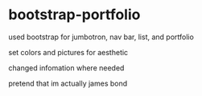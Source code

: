# bootstrap-portfolio

used bootstrap for jumbotron, nav bar, list, and portfolio

set colors and pictures for aesthetic

changed infomation where needed

pretend that im actually james bond